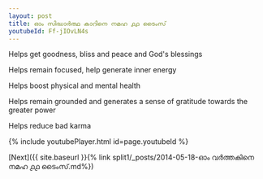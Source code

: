 ```yaml
---
layout: post
title: ഓം സിദ്ധാർത്ഥ കാറിനെ നമഹ ൧൧ ടൈംസ്
youtubeId: Ff-jIOvLN4s
---
```

 
 
Helps get goodness, bliss and peace and God's blessings
 
Helps remain focused, help generate inner energy 
 
Helps boost physical and mental health 
 
Helps remain grounded and generates a sense of gratitude towards the greater power 
 
Helps reduce bad karma
 
 
 
 


{% include youtubePlayer.html id=page.youtubeId %}
 
[Next]({{ site.baseurl }}{% link  split1/_posts/2014-05-18-ഓം വർത്തകിനെ നമഹ ൧൧ ടൈംസ്.md%})
 
